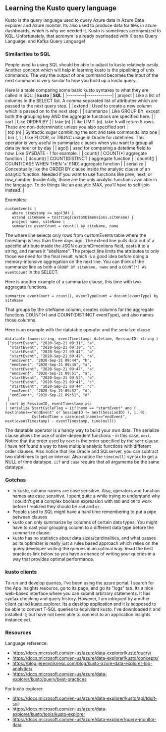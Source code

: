 ## Learning the Kusto query language
Kusto is the query language used to query Azure data in Azure Data explorer and Azure monitor.  Its also used to produce data for tiles in azure dashboards, which is why we needed it.
Kusto is sometimes acronymized to KQL. Unfortunately, that acronym is already overloaded with Kibana Query Language, and Kafka Query Language!

### Similarities to SQL
People used to using SQL should be able to adjust to kusto relatively easily. Another concept which will help in learning kusto is the pipelining of unix commands. The way the output of one command becomes the input of the next command is very similar to how you build up a kusto query.

Here is a table comparing some basic kusto syntaxes to what they are called in SQL:
| **kusto** | **SQL**       |
|---------|-------------|
| project | Like a list of columns in the SELECT list.  A comma separated list of attributes which are passed to the next query step. |
| extend | Used to create a new column which is passed on to the next step. |
| summarize | Like GROUP BY, except both the grouping key AND the aggregate functions are specified here. |
| sort | Like ORDER BY |
| take (n) | Like LIMIT (n).  take 5 will return 5 rows.  These are non-deterministic unless you also specified sort |  
| top (n) | Syntactic sugar combining the sort and take commands into one |
| bin (<column>, <interval>) | Like FLOOR, or TRUNC usage in Oracle for datetimes.  This operator is very useful in summarize clauses when you want to group all data by hour or by day |
| ago(<interval>) | used for comparing a datetime field to now.  Like SYSDATE - 1 for example. |
| count() | COUNT(*) aggregate function |
| dcount(<column>) | COUNT(DISTINCT <column>) aggregate function |
| countif(<expression>) | COUNT(CASE WHEN <expression> THEN 'x' END) aggregate function |
| serialize | Conceptually like the ORDER BY clause inside the analytic clause of an analytic function.  Needed if you want to use functions like prev, next, or row_number. Incidentally, those are the only analytic functions available in the language. To do things like an analytic MAX, you'll have to self-join instead.  |


Examples:
```
customEvents |
   where timestamp >= ago(3d) |
   extend siteName = tostring(customDimensions.sitename) |
   project name, siteName |
   summarize eventCount = count() by siteName, name
```

The where line selects only rows from customEvents table where the timestamp is less than three days ago.
The extend line pulls data out of a specific attribute inside the JSON customDimentions field, casts it to a string, and names it "siteName". The project line limits the attributes to only those we need for the final result, which is a good idea before doing a memory-intensive aggregation on the next line.  You can think of the summarize line as both a `GROUP BY siteName, name` and a `COUNT(*) AS eventCount` in the SELECT.

Here is another example of a summarize clause, this time with two aggregate functions.

```
summarize eventCount = count(), eventTypeCount = dcount(eventType) by siteName
```
That groups by the siteName column, creates columns for the aggregate functions COUNT(*) and COUNT(DISTINCT eventType), and also names those columns.

Here is an example with the datatable operator and the serialize clause

```
datatable (name:string, eventTimestamp: datetime, SessionID: string )
 ["startEvent", "2020-Sep-21 09:31", "a",
  "startEvent", "2020-Sep-21 09:39", "c",
  "startEvent", "2020-Sep-21 09:41", "b",
  "startEvent", "2020-Sep-21 09:42", "a",
  "endEvent", "2020-Sep-21 09:44", "b",
  "endEvent", "2020-Sep-21 09:45", "a",
  "startEvent", "2020-Sep-21 09:47", "a",
  "endEvent", "2020-Sep-21 09:51", "a",
  "startEvent", "2020-Sep-21 09:55", "a",
  "startEvent", "2020-Sep-21 09:41", "c",
  "startEvent", "2020-Sep-21 09:44", "c",
  "endEvent", "2020-Sep-21 09:52", "d",
  "endEvent", "2020-Sep-21 09:51", "d"
 ]
| sort by SessionID, eventTimestamp asc
| serialize StartCycleFlag = iif(name == "startEvent" and ( next(name)=="endEvent" or SessionID != next(SessionID) ), 1, 0),
            CycleEndTime = case(next(name)=="endEvent", next(eventTimestamp) - eventTimestamp, time(null))
```

The datatable operator is a handy way to build your own data.  The serialize clause allows the use of order-dependent functions - in this case, `next`. Notice that the order used by `next` is the order specified by the `sort` clause.  I have not found a way to have multiple analytic functions with different order clauses.  Also notice that like Oracle and SQLserver, you can subtract two datetimes to get an interval.  Also notice the `time(null)` syntax to get a NULL of time datatype.  `iif` and `case` require that all arguments be the same datatype.

### Gotchas
+ In kusto, column names are case sensitive.  Also, operators and function names are case sensitive.  I spent quite a while trying to understand why I couldn't get a complex boolean expression with `AND` and `OR` to work before I realized they should be `and` and `or`.
+ People used to SQL might have a hard time remembering to put a pipe between clauses
+ kusto can only summarize by columns of certain data types. You might have to cast your grouping column to a different data type before the summarize clause.
+ kusto has no statistics about data sizes/cardinalities, and what passes as its optimizer is really just a rules based approach which relies on the query developer writing the queries in an optimal way. Read the best practices link below so you have a chance of writing your queries in a way that provides optimal performance.

### kusto clients
To run and develop queries, I've been using the azure portal.  I search for the App Insights resource, go to its page, and go its "logs" tab.  Its a nice web-based interface where you can submit arbitrary statements.  It has syntax checking and query history.
However, I am intrigued by another client called kusto.explorer.  Its a desktop application and it is supposed to be able to convert T-SQL queries to equivilant kusto.  I've downloaded it and installed it; but have not been able to connect to an application insights instance yet.

### Resources
Language reference:
- https://docs.microsoft.com/en-us/azure/data-explorer/kusto/query/
- https://docs.microsoft.com/en-us/azure/data-explorer/kusto/concepts/
- https://blog.jeremylikness.com/blog/kusto-azure-data-explorer-log-analytics/
- https://docs.microsoft.com/en-us/azure/data-explorer/kusto/query/best-practices

For kusto.explorer:
- https://docs.microsoft.com/en-us/azure/data-explorer/kusto/api/tds/t-sql
- https://docs.microsoft.com/en-us/azure/data-explorer/kusto/tools/kusto-explorer
- https://docs.microsoft.com/en-us/azure/data-explorer/query-monitor-data

